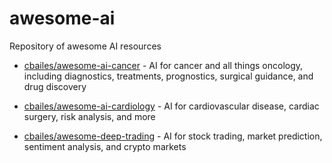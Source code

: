 # awesome-ai
Repository of awesome AI resources

* [cbailes/awesome-ai-cancer](https://github.com/cbailes/awesome-ai-cancer) - AI for cancer and all things oncology, including diagnostics, treatments, prognostics, surgical guidance, and drug discovery

* [cbailes/awesome-ai-cardiology](https://github.com/cbailes/awesome-ai-cardiology) - AI for cardiovascular disease, cardiac surgery, risk analysis, and more

* [cbailes/awesome-deep-trading](https://github.com/cbailes/awesome-deep-trading) - AI for stock trading, market prediction, sentiment analysis, and crypto markets

<!-- 
## Advertising psychology
* [Consumer Neuroscience-Based Metrics Predict Recall, Liking and Viewing Rates in Online Advertising](https://www.ncbi.nlm.nih.gov/pmc/articles/PMC5671759/) - Jaime Guixeres, Enrique Bigné, Jose M. Ausín Azofra, Mariano Alcañiz Raya, Adrián Colomer Granero, Félix Fuentes Hurtado, Valery Naranjo Ornedo (2017)
* [Multimodal Content Analysis for Effective Advertisements on YouTube](https://arxiv.org/abs/1709.03946) - Nikhita Vedula, Wei Sun, Hyunhwan Lee, Harsh Gupta, Mitsunori Ogihara, Joseph Johnson, Gang Ren, Srinivasan Parthasarathy (2017)
* [Predicting the Personal Appeal of Marketing Images Using Computational Methods](https://onlinelibrary.wiley.com/doi/abs/10.1002/jcpy.1092) - Sandra C. Matz, Cristina Segalin, David Stillwell, Sandrine R. Müller, Maarten W. Bos (2019)
* [Recognition of Advertisement Emotions with Application to Computational Advertising](https://arxiv.org/abs/1904.01778) - Abhinav Shukla, Shruti Shriya Gullapuram, Harish Katti, Mohan Kankanhalli, Stefan Winkler, Ramanathan Subramanian (2019)
-->
<!--
## Law and legal
### Case briefs
-->
